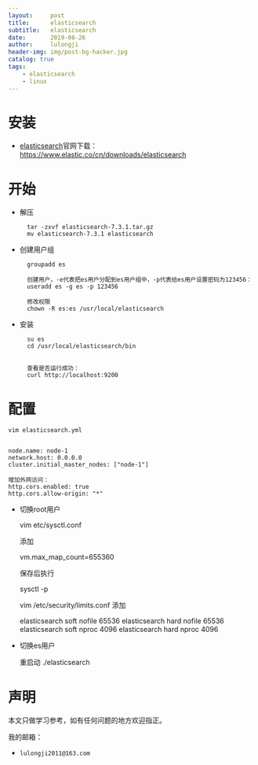 ```yaml
---
layout:     post
title:      elasticsearch
subtitle:   elasticsearch
date:       2019-08-26
author:     lulongji
header-img: img/post-bg-hacker.jpg
catalog: true
tags:
    - elasticsearch
    - linux
---
```


# 安装

- [elasticsearch](https://www.elastic.co/cn/downloads/elasticsearch)官网下载：https://www.elastic.co/cn/downloads/elasticsearch


# 开始

- 解压


        tar -zxvf elasticsearch-7.3.1.tar.gz 
        mv elasticsearch-7.3.1 elasticsearch


- 创建用户组


        groupadd es

        创建用户，-e代表把es用户分配到es用户组中，-p代表给es用户设置密码为123456：
        useradd es -g es -p 123456

        修改权限
        chown -R es:es /usr/local/elasticsearch


- 安装


        su es
        cd /usr/local/elasticsearch/bin
            

        查看是否运行成功：
        curl http://localhost:9200

# 配置


    vim elasticsearch.yml


    node.name: node-1 
    network.host: 0.0.0.0
    cluster.initial_master_nodes: ["node-1"]

    增加外网访问：
    http.cors.enabled: true
    http.cors.allow-origin: "*"


- 切换root用户



    vim  etc/sysctl.conf 
    
    添加

    vm.max_map_count=655360

    保存后执行

    sysctl -p

    vim /etc/security/limits.conf
    添加

    elasticsearch soft nofile 65536
    elasticsearch hard nofile 65536
    elasticsearch soft nproc 4096
    elasticsearch hard nproc 4096

- 切换es用户 



    重启动
    ./elasticsearch



# 声明
本文只做学习参考，如有任何问题的地方欢迎指正。

我的邮箱：
- ```lulongji2011@163.com```